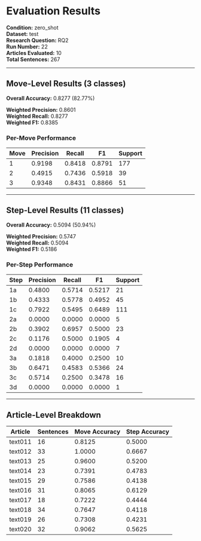 # Evaluation Results

**Condition:** zero_shot  
**Dataset:** test  
**Research Question:** RQ2  
**Run Number:** 22  
**Articles Evaluated:** 10  
**Total Sentences:** 267  

---

## Move-Level Results (3 classes)

**Overall Accuracy:** 0.8277 (82.77%)  

**Weighted Precision:** 0.8601  
**Weighted Recall:** 0.8277  
**Weighted F1:** 0.8385  

### Per-Move Performance

| Move | Precision | Recall | F1 | Support |
|------|-----------|--------|----|---------|
| 1 | 0.9198 | 0.8418 | 0.8791 | 177 |
| 2 | 0.4915 | 0.7436 | 0.5918 | 39 |
| 3 | 0.9348 | 0.8431 | 0.8866 | 51 |

---

## Step-Level Results (11 classes)

**Overall Accuracy:** 0.5094 (50.94%)  

**Weighted Precision:** 0.5747  
**Weighted Recall:** 0.5094  
**Weighted F1:** 0.5186  

### Per-Step Performance

| Step | Precision | Recall | F1 | Support |
|------|-----------|--------|----|---------|
| 1a | 0.4800 | 0.5714 | 0.5217 | 21 |
| 1b | 0.4333 | 0.5778 | 0.4952 | 45 |
| 1c | 0.7922 | 0.5495 | 0.6489 | 111 |
| 2a | 0.0000 | 0.0000 | 0.0000 | 5 |
| 2b | 0.3902 | 0.6957 | 0.5000 | 23 |
| 2c | 0.1176 | 0.5000 | 0.1905 | 4 |
| 2d | 0.0000 | 0.0000 | 0.0000 | 7 |
| 3a | 0.1818 | 0.4000 | 0.2500 | 10 |
| 3b | 0.6471 | 0.4583 | 0.5366 | 24 |
| 3c | 0.5714 | 0.2500 | 0.3478 | 16 |
| 3d | 0.0000 | 0.0000 | 0.0000 | 1 |

---

## Article-Level Breakdown

| Article | Sentences | Move Accuracy | Step Accuracy |
|---------|-----------|---------------|---------------|
| text011 | 16 | 0.8125 | 0.5000 |
| text012 | 33 | 1.0000 | 0.6667 |
| text013 | 25 | 0.9600 | 0.5200 |
| text014 | 23 | 0.7391 | 0.4783 |
| text015 | 29 | 0.7586 | 0.4138 |
| text016 | 31 | 0.8065 | 0.6129 |
| text017 | 18 | 0.7222 | 0.4444 |
| text018 | 34 | 0.7647 | 0.4118 |
| text019 | 26 | 0.7308 | 0.4231 |
| text020 | 32 | 0.9062 | 0.5625 |
